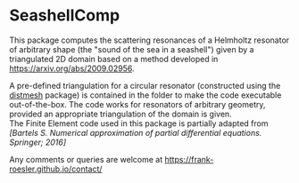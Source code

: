 # SeashellComp

This package computes the scattering resonances of a Helmholtz resonator of arbitrary shape (the "sound of the sea in a seashell") given by a triangulated 2D domain based on a method developed in https://arxiv.org/abs/2009.02956.

A pre-defined triangulation for a circular resonator (constructed using the [distmesh](https://github.com/ionhandshaker/distmesh) package) is contained in the folder to make the code executable out-of-the-box. The code works for resonators of arbitrary geometry, provided an appropriate triangulation of the domain is given.  
The Finite Element code used in this package is partially adapted from *[Bartels S. Numerical approximation of partial differential equations. Springer; 2016]*

Any comments or queries are welcome at https://frank-roesler.github.io/contact/
